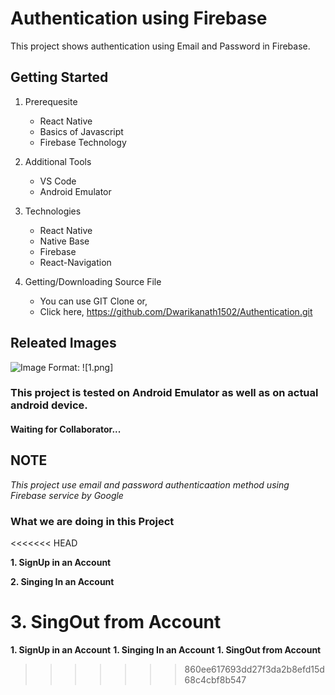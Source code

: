 # Authentication using Firebase
This project shows authentication using Email and Password in Firebase.

## Getting Started

1. Prerequesite 
    * React Native
    * Basics of Javascript
    * Firebase Technology

2. Additional Tools
    * VS Code
    * Android Emulator

3. Technologies
    * React Native
    * Native Base
    * Firebase
    * React-Navigation

4. Getting/Downloading Source File
    * You can use GIT Clone or,
    * Click here,       https://github.com/Dwarikanath1502/Authentication.git

## Releated Images
![Image]("./Readme_Images/1.png")
Format: ![1.png]

### This project is tested on Android Emulator as well as on actual android device.

#### **Waiting for Collaborator...**

## NOTE
*This project use email and password authenticaation method using Firebase service by Google*
    
### What we are doing in this Project
<<<<<<< HEAD

**1. SignUp in an Account**

**2. Singing In an Account**

**3. SingOut from Account**
=======
**1. SignUp in an Account**
**1. Singing In an Account**
**1. SingOut from Account**
>>>>>>> 860ee617693dd27f3da2b8efd15d68c4cbf8b547


